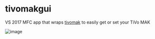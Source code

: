 # tivomakgui
VS 2017 MFC app that wraps [tivomak](https://github.com/Dan203/tivomak) to easily get or set your TiVo MAK

![image](https://user-images.githubusercontent.com/1585269/87477481-0b860c00-c5dd-11ea-866b-c0ededd69b54.png)
